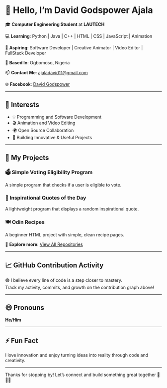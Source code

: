 # 👋 Hello, I’m David Godspower Ajala 

🎓 **Computer Engineering Student** at **LAUTECH**  

💻 **Learning**: Python | Java | C++ | HTML | CSS | JavaScript | Animation 

🚀 **Aspiring**: Software Developer | Creative Animator | Video Editor | FullStack Developer

📍 **Based In**: Ogbomoso, Nigeria

📫 **Contact Me**: [ajaladavid11@gmail.com](mailto:ajaladavid11@gmail.com)  

🌐 **Facebook**: [David Godspower](https://web.facebook.com/facebook.comDavidGodpower) 

---

## 👀 Interests

- 💡 Programming and Software Development  
- 🎬 Animation and Video Editing  
- 🌍 Open Source Collaboration  
- 🔧 Building Innovative & Useful Projects  

---

## 💼 My Projects

### 🗳 Simple Voting Eligibility Program  
A simple program that checks if a user is eligible to vote.

### 💬 Inspirational Quotes of the Day  
A lightweight program that displays a random inspirational quote.

### 🍽 Odin Recipes  
A beginner HTML project with simple, clean recipe pages.

🔗 **Explore more**: [View All Repositories](https://github.com/David-Godspower?tab=repositories)

---

## 📈 GitHub Contribution Activity

🟢 I believe every line of code is a step closer to mastery.  
Track my activity, commits, and growth on the contribution graph above!

---

## 😄 Pronouns  
**He/Him**

---

## ⚡ Fun Fact  
I love innovation and enjoy turning ideas into reality through code and creativity.

---

Thanks for stopping by! Let’s connect and build something great together 🚀🚀🚀
